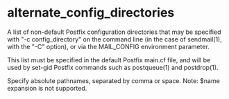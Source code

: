 # alternate_config_directories 


A list of non-default Postfix configuration directories that may
be specified with "-c config_directory" on the command line (in the
case of sendmail(1), with the "-C" option), or via the MAIL_CONFIG
environment parameter.



This list must be specified in the default Postfix main.cf file,
and will be used by set-gid Postfix commands such as postqueue(1)
and postdrop(1).



Specify absolute pathnames, separated by comma or space. Note: $name
expansion is not supported.




